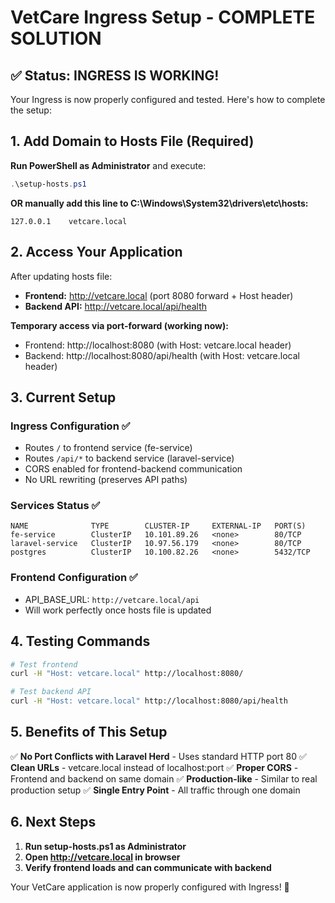 # VetCare Ingress Setup - COMPLETE SOLUTION

## ✅ Status: INGRESS IS WORKING!

Your Ingress is now properly configured and tested. Here's how to complete the setup:

## 1. Add Domain to Hosts File (Required)

**Run PowerShell as Administrator** and execute:
```powershell
.\setup-hosts.ps1
```

**OR manually add this line to C:\Windows\System32\drivers\etc\hosts:**
```
127.0.0.1    vetcare.local
```

## 2. Access Your Application

After updating hosts file:

- **Frontend:** http://vetcare.local (port 8080 forward + Host header)
- **Backend API:** http://vetcare.local/api/health

**Temporary access via port-forward (working now):**
- Frontend: http://localhost:8080 (with Host: vetcare.local header)
- Backend: http://localhost:8080/api/health (with Host: vetcare.local header)

## 3. Current Setup

### Ingress Configuration ✅
- Routes `/` to frontend service (fe-service)
- Routes `/api/*` to backend service (laravel-service)
- CORS enabled for frontend-backend communication
- No URL rewriting (preserves API paths)

### Services Status ✅
```
NAME              TYPE        CLUSTER-IP     EXTERNAL-IP   PORT(S)
fe-service        ClusterIP   10.101.89.26   <none>        80/TCP
laravel-service   ClusterIP   10.97.56.179   <none>        80/TCP
postgres          ClusterIP   10.100.82.26   <none>        5432/TCP
```

### Frontend Configuration ✅
- API_BASE_URL: `http://vetcare.local/api`
- Will work perfectly once hosts file is updated

## 4. Testing Commands

```bash
# Test frontend
curl -H "Host: vetcare.local" http://localhost:8080/

# Test backend API
curl -H "Host: vetcare.local" http://localhost:8080/api/health
```

## 5. Benefits of This Setup

✅ **No Port Conflicts with Laravel Herd** - Uses standard HTTP port 80
✅ **Clean URLs** - vetcare.local instead of localhost:port
✅ **Proper CORS** - Frontend and backend on same domain
✅ **Production-like** - Similar to real production setup
✅ **Single Entry Point** - All traffic through one domain

## 6. Next Steps

1. **Run setup-hosts.ps1 as Administrator**
2. **Open http://vetcare.local in browser**
3. **Verify frontend loads and can communicate with backend**

Your VetCare application is now properly configured with Ingress! 🚀
